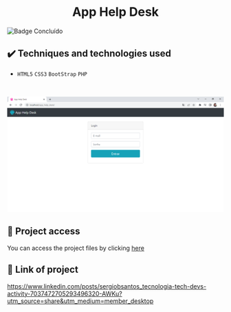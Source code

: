 <h1 align="center">App Help Desk</h1>
 
 ![Badge Concluído](https://camo.githubusercontent.com/459f141bd5e24c179a0e2dd49691e290ed5c5d4b4cb97767daee7cfaf6e31121/687474703a2f2f696d672e736869656c64732e696f2f7374617469632f76313f6c6162656c3d535441545553266d6573736167653d434f4e434c5549444f26636f6c6f723d475245454e267374796c653d666f722d7468652d6261646765)
 
 ## ✔️ Techniques and technologies used

- ``HTML5`` ``CSS3`` ``BootStrap`` ``PHP``

<br>

<p align="center">
 <img src="assets/app_help_desk.png" width="550" alt="Image project">
</p>

## 📁 Project access
You can access the project files by clicking [here](https://github.com/Coastony/app_help_desk)


## 🔎 Link of project
https://www.linkedin.com/posts/sergiobsantos_tecnologia-tech-devs-activity-7037472705293496320-AWKu?utm_source=share&utm_medium=member_desktop

